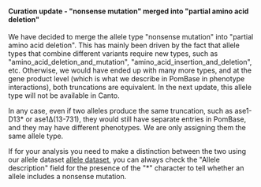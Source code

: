 #### Curation update - "nonsense mutation" merged into "partial amino acid deletion"

<!-- pombase_flags: frontpage -->

We have decided to merge the allele type "nonsense mutation" into "partial amino acid deletion". This has mainly been driven by the fact that allele types that combine different variants require new types, such as "amino_acid_deletion_and_mutation", "amino_acid_insertion_and_deletion", etc. Otherwise, we would have ended up with many more types, and at the gene product level (which is what we describe in PomBase in phenotype interactions), both truncations are equivalent. In the next update, this allele type will not be available in Canto.

In any case, even if two alleles produce the same truncation, such as ase1-D13* or ase1Δ(13-731), they would still have separate entries in PomBase, and they may have different phenotypes. We are only assigning them the same allele type.

If for your analysis you need to make a distinction between the two using our allele dataset [allele dataset](/downloads/phenotype-annotations), you can always check the "Allele description" field for the presence of the "*" character to tell whether an allele includes a nonsense mutation.
